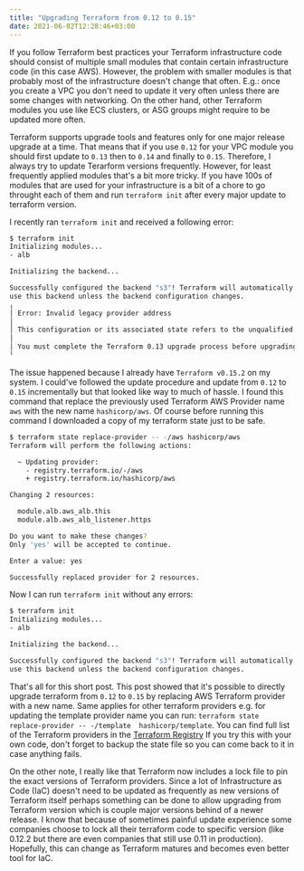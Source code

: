 ```yaml
---
title: "Upgrading Terraform from 0.12 to 0.15"
date: 2021-06-02T12:28:46+03:00
---
```


If you follow Terraform best practices your Terraform infrastructure code should consist of multiple small modules that contain certain infrastructure code (in this case AWS).
However, the problem with smaller modules is that probably most of the infrastructure doesn't change that often. E.g.: once you create a VPC you don't need to update it very often unless there are
some changes with networking. On the other hand, other Terraform modules you use like ECS clusters, or ASG groups might require to be updated more often.

Terraform supports upgrade tools and features only for one major release upgrade at a time. That means that if you use `0.12` for your VPC module
you should first update to `0.13` then to `0.14` and finally to `0.15`. Therefore, I always try to update Terarform versions frequently.
However, for least frequently applied modules that's a bit more tricky. If you have 100s of modules that are used for your infrastructure is a bit of a chore to go throught each of them and run `terraform init` after every major update to terraform version.

I recently ran `terraform init` and received a following error:
```bash
$ terraform init
Initializing modules...
- alb

Initializing the backend...

Successfully configured the backend "s3"! Terraform will automatically
use this backend unless the backend configuration changes.
╷
│ Error: Invalid legacy provider address
│
│ This configuration or its associated state refers to the unqualified provider "aws".
│
│ You must complete the Terraform 0.13 upgrade process before upgrading to later versions.
╵
```

The issue happened because I already have `Terraform v0.15.2` on my system. I could've followed the update procedure and update from `0.12` to `0.15` incrementally but that looked like way to much of hassle. I found this command that replace the previously used Terraform AWS Provider name `aws` with the new name `hashicorp/aws`. Of course before running this command I downloaded a copy of my terraform state just to be safe.

```bash
$ terraform state replace-provider -- -/aws hashicorp/aws
Terraform will perform the following actions:

  ~ Updating provider:
    - registry.terraform.io/-/aws
    + registry.terraform.io/hashicorp/aws

Changing 2 resources:

  module.alb.aws_alb.this
  module.alb.aws_alb_listener.https

Do you want to make these changes?
Only 'yes' will be accepted to continue.

Enter a value: yes

Successfully replaced provider for 2 resources.
```

Now I can run `terraform init` without any errors:
```bash
$ terraform init
Initializing modules...
- alb

Initializing the backend...

Successfully configured the backend "s3"! Terraform will automatically
use this backend unless the backend configuration changes.
```

That's all for this short post. This post showed that it's possible to directly upgrade terraform from `0.12` to `0.15` by replacing AWS Terraform provider with a new name. Same applies for other terraform providers e.g. for updating the template provider name  you can run: `terraform state replace-provider -- -/template  hashicorp/template`. You can find full list of the Terraform providers in the [Terraform Registry](https://registry.terraform.io/) If you try this with your own code, don't forget to backup the state file so you can come back to it in case anything fails.

On the other note, I really like that Terraform now includes a lock file to pin the exact versions of Terraform providers. Since a lot of Infrastructure as Code (IaC) doesn't need to be updated
as frequently as new versions of Terraform itself perhaps something can be done to allow upgrading from Terraform version which is couple major versions behind of a newer release.
I know that because of sometimes painful update experience some companies choose to lock all their terraform code to specific version (like 0.12.2 but there are even companies that still use 0.11 in production). Hopefully, this can change as Terraform matures and becomes even better tool for IaC.
